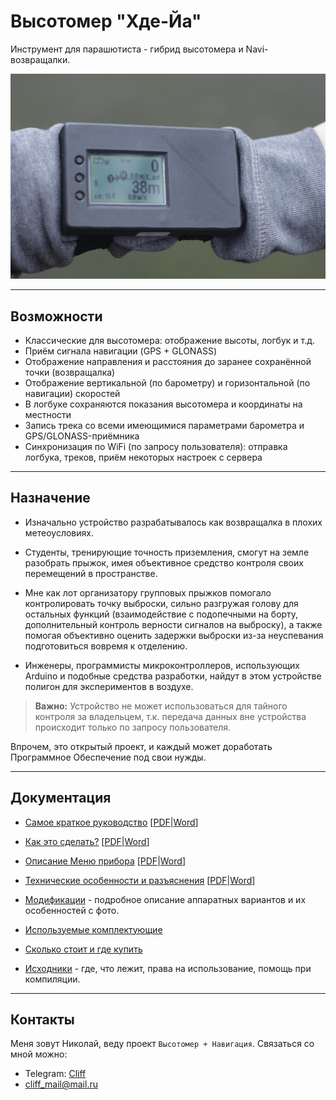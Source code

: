 # Высотомер "Хде-Йа"

Инструмент для парашютиста - гибрид высотомера и Navi-возвращалки.

![](doc/main.jpg)

***
## Возможности

* Классические для высотомера: отображение высоты, логбук и т.д.
* Приём сигнала навигации (GPS + GLONASS)
* Отображение направления и расстояния до заранее сохранённой точки (возвращалка)
* Отображение вертикальной (по барометру) и горизонтальной (по навигации) скоростей
* В логбуке сохраняются показания высотомера и координаты на местности
* Запись трека со всеми имеющимися параметрами барометра и GPS/GLONASS-приёмника
* Синхронизация по WiFi (по запросу пользователя): отправка логбука, треков, приём некоторых настроек с сервера


***
## Назначение

* Изначально устройство разрабатывалось как возвращалка в плохих метеоусловиях.

* Студенты, тренирующие точность приземления, смогут на земле разобрать прыжок, имея объективное средство контроля своих перемещений в пространстве.

* Мне как лот организатору групповых прыжков помогало контролировать точку выброски, сильно разгружая голову для остальных функций (взаимодействие с подопечными на борту, дополнительный контроль верности сигналов на выброску), а также помогая объективно оценить задержки выброски из-за неуспевания подготовиться вовремя к отделению.

* Инженеры, программисты микроконтроллеров, использующих Arduino и подобные средства разработки, найдут в этом устройстве полигон для экспериментов в воздухе.

>**Важно:** Устройство не может использоваться для тайного контроля за владельцем, т.к. передача данных вне устройства происходит только по запросу пользователя.

Впрочем, это открытый проект, и каждый может доработать Программное Обеспечение под свои нужды.


***
## Документация

* [Самое краткое руководство](doc/userman/simple/README.md) \[[PDF](doc/userman/xdeya-simple.pdf)|[Word](doc/userman/xdeya-simple.docx)\]
* [Как это сделать?](doc/userman/howdo/README.md) \[[PDF](doc/userman/xdeya-howdo.pdf)|[Word](doc/userman/xdeya-howdo.docx)\]
* [Описание Меню прибора](doc/userman/menu/README.md) \[[PDF](doc/userman/xdeya-menu.pdf)|[Word](doc/userman/xdeya-menu.docx)\]
* [Технические особенности и разъяснения](doc/userman/tech/README.md) \[[PDF](doc/userman/xdeya-tech.pdf)|[Word](doc/userman/xdeya-tech.docx)\]

* [Модификации](doc/models/README.md) - подробное описание аппаратных вариантов и их особенностей с фото.
* [Используемые комплектующие](doc/build/hardware.md)
* [Сколько стоит и где купить](doc/build/price.md)
* [Исходники](doc/code/README.md) - где, что лежит, права на использование, помощь при компиляции.


***
## Контакты

Меня зовут Николай, веду проект `Высотомер + Навигация`. Связаться со мной можно:

* Telegram: [Cliff](https://t.me/cliffa_net)
* cliff_mail@mail.ru
